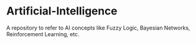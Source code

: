 # Artificial-Intelligence
A repository to refer to AI concepts like Fuzzy Logic, Bayesian Networks, Reinforcement Learning, etc.
